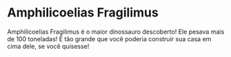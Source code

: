 # Amphilicoelias Fragilimus

Amphilicoelias Fragilimus é o maior dinossauro descoberto! Ele pesava mais de
100 toneladas! É tão grande que você poderia construir sua casa em cima dele, se
você quisesse!
